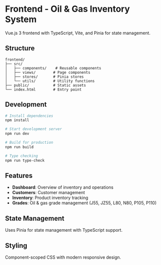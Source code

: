 # Frontend - Oil & Gas Inventory System

Vue.js 3 frontend with TypeScript, Vite, and Pinia for state management.

## Structure

```
frontend/
├── src/
│   ├── components/    # Reusable components
│   ├── views/        # Page components
│   ├── stores/       # Pinia stores
│   └── utils/        # Utility functions
├── public/           # Static assets
└── index.html        # Entry point
```

## Development

```bash
# Install dependencies
npm install

# Start development server
npm run dev

# Build for production
npm run build

# Type checking
npm run type-check
```

## Features

- **Dashboard**: Overview of inventory and operations
- **Customers**: Customer management
- **Inventory**: Product inventory tracking
- **Grades**: Oil & gas grade management (J55, JZ55, L80, N80, P105, P110)

## State Management

Uses Pinia for state management with TypeScript support.

## Styling

Component-scoped CSS with modern responsive design.
